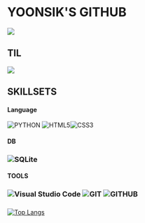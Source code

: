 # YOONSIK'S GITHUB

<a href='https://github.com/Yoonsik-Shin'>
    <img align='center' src='https://github-readme-stats.vercel.app/api?username=Yoonsik-Shin&show_icons=true&theme=highcontrast'/>
</a>



## TIL

<a href='https://github.com/Yoonsik-Shin/TIL'>
<img align='center' src='https://github-readme-stats.vercel.app/api/pin/?username=Yoonsik-Shin&repo=TIL&show_icons=true&theme=highcontrast'/></a>





## SKILLSETS

#### Language

![PYTHON](https://img.shields.io/badge/Python-3776AB.svg?&style=flat&logo=Python&logoColor=white) ![HTML5](https://img.shields.io/badge/HTML5-E34F26.svg?&style=flat&logo=HTML5&logoColor=white)![CSS3](https://img.shields.io/badge/CSS3-1572B6.svg?&style=flat&logo=CSS3&logoColor=white)

#### DB

### ![SQLite](https://img.shields.io/badge/sqlite-003B57.svg?&style=flat&logo=SQLite&logoColor=white)

#### TOOLS

### ![Visual Studio Code](https://img.shields.io/badge/Visual%20Studio%20Code-007ACC.svg?&style=flat&logo=Visual%20Studio%20Code&logoColor=white) ![GIT](https://img.shields.io/badge/GIT-F05032.svg?&style=flat&logo=git&logoColor=white) ![GITHUB](https://img.shields.io/badge/GITHUB-181717.svg?&style=flat&logo=github&logoColor=white)

### 

[![Top Langs](https://github-readme-stats.vercel.app/api/top-langs/?username=Yoonsik-Shin&show_icons=true&theme=highcontrast)](https://github.com/Yoonsik-Shin)

